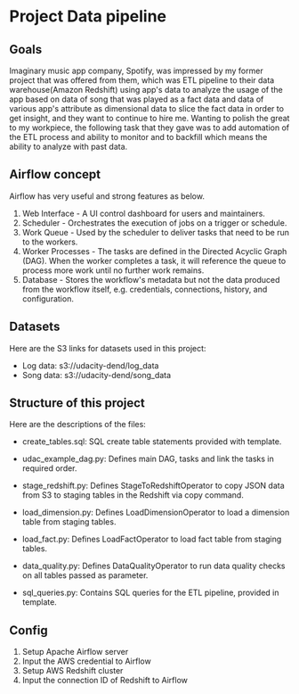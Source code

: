 # Project Data pipeline

## Goals
Imaginary music app company, Spotify, was impressed by my former project that was offered from them, which was ETL pipeline to their data warehouse(Amazon Redshift) using app's data to analyze the usage of the app based on data of song that was played as a fact data and data of various app's attribute as dimensional data to slice the fact data in order to get insight, and they want to continue to hire me. Wanting to polish the great to my workpiece, the following task that they gave was to add automation of the ETL process and ability to monitor and to backfill which means the ability to analyze with past data.


## Airflow concept
Airflow has very useful and strong features as below.

1. Web Interface - A UI control dashboard for users and maintainers.
2. Scheduler - Orchestrates the execution of jobs on a trigger or schedule.
3.  Work Queue - Used by the scheduler to deliver tasks that need to be run to the workers.
4. Worker Processes - The tasks are defined in the Directed Acyclic Graph (DAG). When the worker completes a task, it will reference the queue to process more work until no further work remains.
5. Database - Stores the workflow's metadata but not the data produced from the workflow itself, e.g. credentials, connections, history, and configuration.


## Datasets
Here are the S3 links for datasets used in this project:

- Log data: s3://udacity-dend/log_data 
- Song data: s3://udacity-dend/song_data


## Structure of this project
Here are the descriptions of the files:

- create_tables.sql: SQL create table statements provided with template.

- udac_example_dag.py: Defines main DAG, tasks and link the tasks in required order.

- stage_redshift.py: Defines StageToRedshiftOperator to copy JSON data from S3 to staging tables in the Redshift via copy command.
- load_dimension.py: Defines LoadDimensionOperator to load a dimension table from staging tables.
- load_fact.py: Defines LoadFactOperator to load fact table from staging tables.
- data_quality.py: Defines DataQualityOperator to run data quality checks on all tables passed as parameter.
- sql_queries.py: Contains SQL queries for the ETL pipeline, provided in template.


## Config
1. Setup Apache Airflow server
2. Input the AWS credential to Airflow
2. Setup AWS Redshift cluster
3. Input the connection ID of Redshift to Airflow